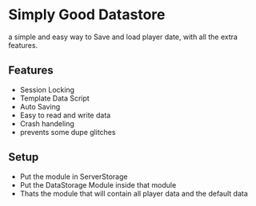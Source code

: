 # Simply Good Datastore
a simple and easy way to Save and load player date, with all the extra features.

## Features
- Session Locking
- Template Data Script
- Auto Saving
- Easy to read and write data
- Crash handeling
- prevents some dupe glitches

## Setup
- Put the module in ServerStorage
- Put the DataStorage Module inside that module
- Thats the module that will contain all player data and the default data

